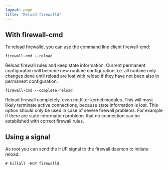 ```yaml
---
layout: page
title: "Reload firewalld"
---
```


## With firewall-cmd

To reload firewalld, you can use the command line client firewall-cmd:

    firewall-cmd --reload

Reload firewall rules and keep state information. Current permanent configuration will become new runtime configuration, i.e. all runtime only changes done until reload are lost with reload if they have not been also in permanent configuration. 

    firewall-cmd --complete-reload

Reload firewall completely, even netfilter kernel modules. This will most likely terminate active connections, because state information is lost. This option should only be used in case of severe firewall problems. For example if there are state information problems that no connection can be established with correct firewall rules. 

## Using a signal

As root you can send the HUP signal to the firewall daemon to initiate reload:

    # killall -HUP firewalld
